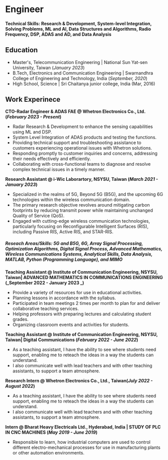 # Engineer
#### Technical Skills: Research & Development, System-level Integration, Solving Problems, ML and AI, Data Structures and Algorithms, Radio Frequency, DSP, ADAS and AD, and Data Analysis

## Education
- Master's, Telecommunication Engineering | National Sun Yat-sen University, Taiwan (_January 2023_)
- B.Tech,  Electronics and Communication Engineering | Swarnandhra College of Engineering and Technology, India (_September, 2020_)
- High School, Science | Sri Chaitanya junior college, India (Mar, 2016)

## Work Experinece
**CTO-Radar Engineer & ADAS FAE @ Whetron Electronics Co., Ltd. (_February 2023 - Present_)**
-  Radar Research & Development to enhance the sensing capabilities using ML and DSP.
-  System Level Integration of ADAS products and testing the functions.
-  Providing technical support and troubleshooting assistance to customers experiencing operational issues with Whetron solutions.
-  Responding promptly to customer inquiries and concerns, addressing their needs effectively and efficiently.
-  Collaborating with cross-functional teams to diagnose and resolve complex technical issues in a timely manner.

**Research Assistant @ i-Wic Laborartory, NSYSU, Taiwan (_March 2021 - January 2023_)**
- Specialized in the realms of 5G, Beyond 5G (B5G), and the upcoming 6G technologies within the wireless communication domain.
- The primary research objective revolves around mitigating carbon footprints by reducing transmit power while maintaining unchanged Quality of Service (QoS).
- Engaged with cutting-edge wireless communication technologies, particularly focusing on Reconfigurable Intelligent Surfaces (RIS), including Passive RIS, Active RIS, and STAR-RIS.
##### Reseach Areas/Skills: 5G and B5G, 6G, Array Signal Processing, Optimization Algorithms, Digital Signal Process, Advanced Mathematics, Wireless Communications Systems, Analytical Skills, Data Analysis, MATLAB, Python (Programming Language), and MIMO

**Teaching Assistant @ Institute of Communication Engineering, NSYSU, Taiwan| ADVANCED MATHEMATICS IN COMMUNICATIONS ENGINEERING (_September 2022 - January 2023 _)**
- Provide a variety of resources for use in educational activities.
- Planning lessons in accordance with the syllabus.
- Participated in team meetings 2 times per month to plan for and deliver collaborative teaching services.
- Helping professors with preparing lectures and calculating student grades.
- Organizing classroom events and activities for students.

**Teaching Assistant @ Institute of Communication Engineering, NSYSU, Taiwan| Digital Communications (_February 2022 - June 2022_)**
- As a teaching assistant, I have the ability to see where students need support, enabling me to reteach the ideas in a way the students can understand.
- I also communicate well with lead teachers and with other teaching assistants, to support a team atmosphere.

**Research Intern @ Whetron Electronics Co., Ltd., Taiwan(_July 2022 - August 2022_)**
- As a teaching assistant, I have the ability to see where students need support, enabling me to reteach the ideas in a way the students can understand.
- I also communicate well with lead teachers and with other teaching assistants, to support a team atmosphere.

**Intern @ Bharat Heavy Electricals Ltd., Hyderabad, India | STUDY OF PLC IN CNC MACHINES (_May 2019 - June 2019_)**
- Responsible to learn, how industrial computers are used to control different electro-mechanical processes for use in manufacturing plants or other automation environments.
